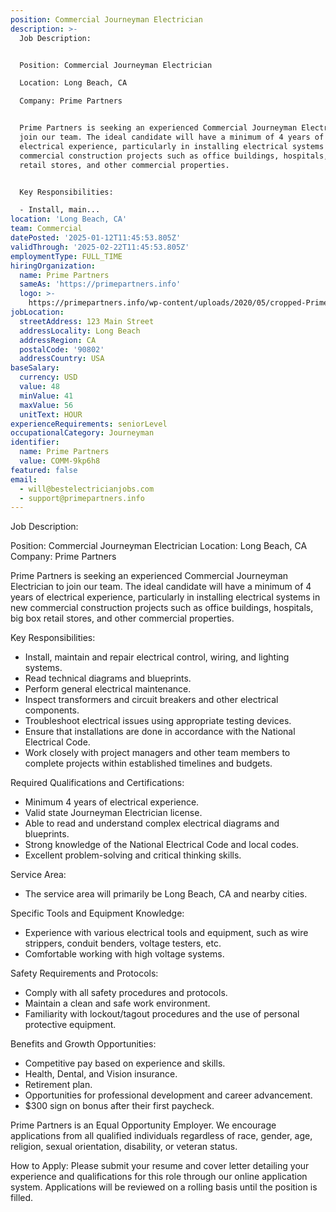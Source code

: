 ```yaml
---
position: Commercial Journeyman Electrician
description: >-
  Job Description:


  Position: Commercial Journeyman Electrician

  Location: Long Beach, CA

  Company: Prime Partners


  Prime Partners is seeking an experienced Commercial Journeyman Electrician to
  join our team. The ideal candidate will have a minimum of 4 years of
  electrical experience, particularly in installing electrical systems in new
  commercial construction projects such as office buildings, hospitals, big box
  retail stores, and other commercial properties. 


  Key Responsibilities:

  - Install, main...
location: 'Long Beach, CA'
team: Commercial
datePosted: '2025-01-12T11:45:53.805Z'
validThrough: '2025-02-22T11:45:53.805Z'
employmentType: FULL_TIME
hiringOrganization:
  name: Prime Partners
  sameAs: 'https://primepartners.info'
  logo: >-
    https://primepartners.info/wp-content/uploads/2020/05/cropped-Prime-Partners-Logo-NO-BG-1-1.png
jobLocation:
  streetAddress: 123 Main Street
  addressLocality: Long Beach
  addressRegion: CA
  postalCode: '90802'
  addressCountry: USA
baseSalary:
  currency: USD
  value: 48
  minValue: 41
  maxValue: 56
  unitText: HOUR
experienceRequirements: seniorLevel
occupationalCategory: Journeyman
identifier:
  name: Prime Partners
  value: COMM-9kp6h8
featured: false
email:
  - will@bestelectricianjobs.com
  - support@primepartners.info
---
```




Job Description:

Position: Commercial Journeyman Electrician
Location: Long Beach, CA
Company: Prime Partners

Prime Partners is seeking an experienced Commercial Journeyman Electrician to join our team. The ideal candidate will have a minimum of 4 years of electrical experience, particularly in installing electrical systems in new commercial construction projects such as office buildings, hospitals, big box retail stores, and other commercial properties. 

Key Responsibilities:
- Install, maintain and repair electrical control, wiring, and lighting systems.
- Read technical diagrams and blueprints.
- Perform general electrical maintenance.
- Inspect transformers and circuit breakers and other electrical components.
- Troubleshoot electrical issues using appropriate testing devices.
- Ensure that installations are done in accordance with the National Electrical Code.
- Work closely with project managers and other team members to complete projects within established timelines and budgets.

Required Qualifications and Certifications:
- Minimum 4 years of electrical experience.
- Valid state Journeyman Electrician license.
- Able to read and understand complex electrical diagrams and blueprints.
- Strong knowledge of the National Electrical Code and local codes.
- Excellent problem-solving and critical thinking skills.

Service Area:
- The service area will primarily be Long Beach, CA and nearby cities.

Specific Tools and Equipment Knowledge:
- Experience with various electrical tools and equipment, such as wire strippers, conduit benders, voltage testers, etc.
- Comfortable working with high voltage systems.

Safety Requirements and Protocols:
- Comply with all safety procedures and protocols.
- Maintain a clean and safe work environment.
- Familiarity with lockout/tagout procedures and the use of personal protective equipment.

Benefits and Growth Opportunities:
- Competitive pay based on experience and skills.
- Health, Dental, and Vision insurance.
- Retirement plan.
- Opportunities for professional development and career advancement.
- $300 sign on bonus after their first paycheck.

Prime Partners is an Equal Opportunity Employer. We encourage applications from all qualified individuals regardless of race, gender, age, religion, sexual orientation, disability, or veteran status.

How to Apply:
Please submit your resume and cover letter detailing your experience and qualifications for this role through our online application system. Applications will be reviewed on a rolling basis until the position is filled.
